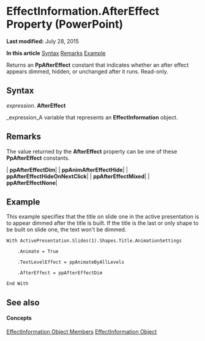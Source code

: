 
# EffectInformation.AfterEffect Property (PowerPoint)

 **Last modified:** July 28, 2015

 **In this article**
 [Syntax](#sectionSection0)
 [Remarks](#sectionSection1)
 [Example](#sectionSection2)


Returns an  **PpAfterEffect** constant that indicates whether an after effect appears dimmed, hidden, or unchanged after it runs. Read-only.


## Syntax
<a name="sectionSection0"> </a>

 _expression_. **AfterEffect**

 _expression_A variable that represents an  **EffectInformation** object.


## Remarks
<a name="sectionSection1"> </a>

The value returned by the  **AfterEffect** property can be one of these **PpAfterEffect** constants.



| **ppAfterEffectDim**|
| **ppAnimAfterEffectHide**|
| **ppAfterEffectHideOnNextClick**|
| **ppAfterEffectMixed**|
| **ppAfterEffectNone**|

## Example
<a name="sectionSection2"> </a>

This example specifies that the title on slide one in the active presentation is to appear dimmed after the title is built. If the title is the last or only shape to be built on slide one, the text won't be dimmed.


```
With ActivePresentation.Slides(1).Shapes.Title.AnimationSettings

    .Animate = True

    .TextLevelEffect = ppAnimateByAllLevels

    .AfterEffect = ppAfterEffectDim

End With
```


## See also
<a name="sectionSection2"> </a>


#### Concepts


 [EffectInformation Object Members](a4d1a670-2592-5b92-9506-2e576b3a4e88.md)
 [EffectInformation Object](9b3d09f4-229b-8392-f9a4-777bf6557632.md)
